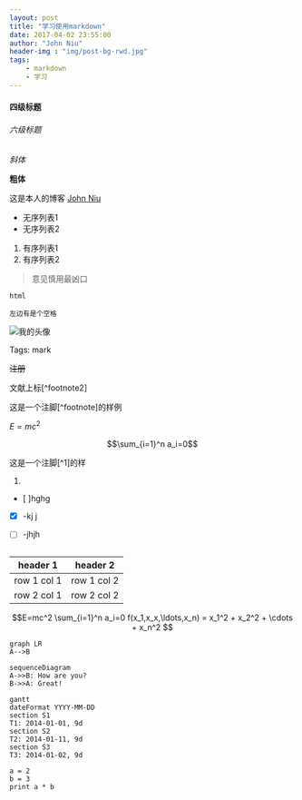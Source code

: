 ```yaml
---
layout: post
title: "学习使用markdown"
date: 2017-04-02 23:55:00
author: "John Niu"
header-img : "img/post-bg-rwd.jpg"
tags:
    - markdown   
    - 学习    
---
```


#### 四级标题
###### 六级标题
*斜体*

**粗体**

这是本人的博客 [John Niu](http://johnniu.com)

- 无序列表1
- 无序列表2

1. 有序列表1
2. 有序列表2

> 意见慎用最凶口

`html`

    左边有是个空格
    
![我的头像](http://johnniu.com/img/avatar-niu.jpg)





Tags: mark

~~注册~~


文献上标[^footnote2]

这是一个注脚[^footnote]的样例


$E=mc^2$

$$\sum_{i=1}^n a_i=0$$

这是一个注脚[^1]的样

1.
- [ ]hghg
- [x] -kj j
- [ ] -jhjh


```
```


header 1 | header 2
---|---
row 1 col 1 | row 1 col 2
row 2 col 1 | row 2 col 2



```math
E=mc^2

\sum_{i=1}^n a_i=0

f(x_1,x_x,\ldots,x_n) = x_1^2 + x_2^2 + \cdots + x_n^2

```


```
graph LR
A-->B
```

```
sequenceDiagram
A->>B: How are you?
B->>A: Great!
```


```
gantt
dateFormat YYYY-MM-DD
section S1
T1: 2014-01-01, 9d
section S2
T2: 2014-01-11, 9d
section S3
T3: 2014-01-02, 9d
```




```
a = 2
b = 3
print a * b
```

